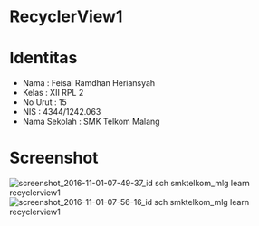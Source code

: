 # RecyclerView1

# Identitas
* Nama : Feisal Ramdhan Heriansyah
* Kelas : XII RPL 2
* No Urut : 15
* NIS : 4344/1242.063
* Nama Sekolah : SMK Telkom Malang

# Screenshot
![screenshot_2016-11-01-07-49-37_id sch smktelkom_mlg learn recyclerview1](https://cloud.githubusercontent.com/assets/22078137/20029167/eb6cfcc0-a377-11e6-92d0-d8dce5fc54f9.png)
![screenshot_2016-11-01-07-56-16_id sch smktelkom_mlg learn recyclerview1](https://cloud.githubusercontent.com/assets/22078137/20029168/eb9888a4-a377-11e6-905a-f4d72a3ab2e0.png)
